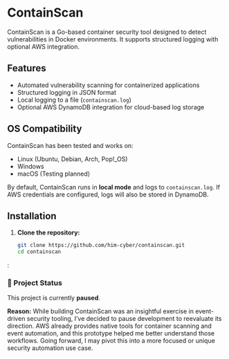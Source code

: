 # ContainScan
ContainScan is a Go-based container security tool designed to detect vulnerabilities in Docker environments. It supports structured logging with optional AWS integration.

## Features
- Automated vulnerability scanning for containerized applications
- Structured logging in JSON format
- Local logging to a file (`containscan.log`)
- Optional AWS DynamoDB integration for cloud-based log storage

## OS Compatibility
ContainScan has been tested and works on:
- Linux (Ubuntu, Debian, Arch, Pop!_OS)
- Windows
- macOS (Testing planned)

By default, ContainScan runs in **local mode** and logs to `containscan.log`. If AWS credentials are configured, logs will also be stored in DynamoDB.

## Installation
1. **Clone the repository:**
   ```bash
   git clone https://github.com/him-cyber/containscan.git
   cd containscan

:

### 📌 Project Status

This project is currently **paused**.

**Reason:** While building ContainScan was an insightful exercise in event-driven security tooling, I’ve decided to pause development to reevaluate its direction. AWS already provides native tools for container scanning and event automation, and this prototype helped me better understand those workflows. Going forward, I may pivot this into a more focused or unique security automation use case.


